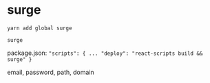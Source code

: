 # surge

    yarn add global surge

    surge

package.json:
    ```"scripts": {
    ...
    "deploy": "react-scripts build && surge"
  }```


email,
password,
path,
domain